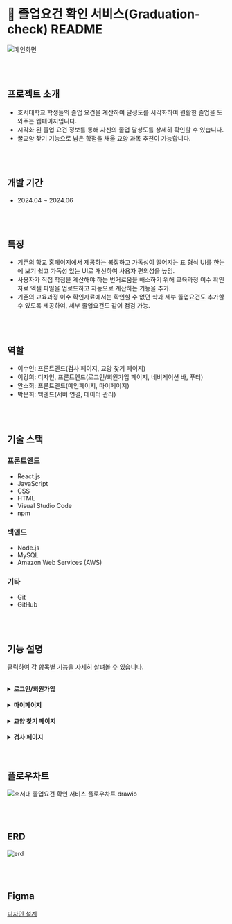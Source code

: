 # :cherry_blossom: 졸업요건 확인 서비스(Graduation-check) README

![메인화면](https://github.com/leesuin0710/Graduation-check/assets/132324729/80b90f4e-535f-4a61-a7aa-499e1f7ede78)

<br>
<br>

## 프로젝트 소개
* 호서대학교 학생들의 졸업 요건을 계산하여 달성도를 시각화하여 원활한 졸업을 도와주는 웹페이지입니다.
* 시각화 된 졸업 요건 정보를 통해 자신의 졸업 달성도를 상세히 확인할 수 있습니다.
* 꿀교양 찾기 기능으로 남은 학점을 채울 교양 과목 추천이 가능합니다.

<br>
<br>

## 개발 기간
* 2024.04 ~ 2024.06

<br>
<br>

## 특징
- 기존의 학교 홈페이지에서 제공하는 복잡하고 가독성이 떨어지는 표 형식 UI를 한눈에 보기 쉽고 가독성 있는 UI로 개선하여 사용자 편의성을 높임.
- 사용자가 직접 학점을 계산해야 하는 번거로움을 해소하기 위해 교육과정 이수 확인자료 엑셀 파일을 업로드하고 자동으로 계산하는 기능을 추가.
- 기존의 교육과정 이수 확인자료에서는 확인할 수 없던 학과 세부 졸업요건도 추가할 수 있도록 제공하여, 세부 졸업요건도 같이 점검 가능.

<br>
<br>

## 역할
- 이수인: 프론트엔드(검사 페이지, 교양 찾기 페이지)
- 이강희: 디자인, 프론트엔드(로그인/회원가입 페이지, 네비게이션 바, 푸터)
- 안소희: 프론트엔드(메인페이지, 마이페이지)
- 박은희: 백엔드(서버 연결, 데이터 관리)

<br>
<br>

## 기술 스택

### 프론트엔드
- React.js
- JavaScript
- CSS
- HTML
- Visual Studio Code
- npm

### 백엔드
- Node.js
- MySQL
- Amazon Web Services (AWS)

### 기타
- Git
- GitHub

<br>
<br>

## 기능 설명
클릭하여 각 항목별 기능을 자세히 살펴볼 수 있습니다.
<br>
<br>

<details>
<summary><b>로그인/회원가입</b></summary>

<br>
<br>- 학번 정보를 이용하여 회원가입 후 로그인
<br>
|

![회원가입](https://github.com/leesuin0710/Graduation-check/assets/132324729/88a947a5-3ff4-4914-9c7f-e2809081c47c)

![로그인](https://github.com/leesuin0710/Graduation-check/assets/132324729/37dd33f2-aaf1-4e16-934f-1dd0641d3e04)|
|:--:|



</details>
<br>

<details>
<summary><b>마이페이지</b></summary>

<br>
<br>- 교육과정 이수 확인자료 엑셀 파일 업로드
<br>- 추가할 과목 직접 입력 기능으로 추가
<br>- 이수한 과목과 학점 정보, 세부 학과 졸업요건 확인
<br>
  
|
- 파일 업로드 전 기본 상태
![마이페이지(파일업로드 전)](https://github.com/leesuin0710/Graduation-check/assets/132324729/8da87883-d69f-4371-8153-e6e99bcd5589)

- 파일 업로드 후 데이터가 반영된 모습
![마이페이지(파일업로드 후)](https://github.com/leesuin0710/Graduation-check/assets/132324729/0f5bf151-f1b9-4fce-b2e1-ef869c70070b)

- 학점 정보 아래의 수강 과목 리스트
![마이페이지(수강과목리스트)](https://github.com/leesuin0710/Graduation-check/assets/132324729/f259bea5-538b-4949-8500-0ea8ac02e61b)

- 직접 추가를 통해 따로 원하는 과목 추가 가능

![마이페이지(직접추가)](https://github.com/leesuin0710/Graduation-check/assets/132324729/12c2bbe7-ddda-4399-8ec9-4c357403e01a)|
|:--:|
</details>
<br>


<details>
<summary><b>교양 찾기 페이지</b></summary>

<br>
<br>- 카테고리 필터링으로 필요한 교양 목록 검색 가능
<br>- 교양의 학수번호, 과목명, 이수구분 등의 정보 확인
<br>
  
|
![교양추천게시판](https://github.com/leesuin0710/Graduation-check/assets/132324729/565e9ac4-008b-4a38-8ba4-0cf51d883856)|
|:--:|
</details>
<br>

<details>
<summary><b>검사 페이지</b></summary>

<br>
<br>- 전체적인 졸업 달성도 및 영역별 학점 달성도 확인
<br>
  
|
![검사페이지](https://github.com/leesuin0710/Graduation-check/assets/132324729/d87eba7d-57c6-4d6f-a62d-9615cfb59766)|
|:--:|
</details>
<br>
<br>

## 플로우차트
![호서대 졸업요건 확인 서비스 플로우차트 drawio](https://github.com/leesuin0710/Graduation-check/assets/132324729/e41caece-a5ab-4f73-bf57-66e1f4c4bb8b)

<br>
<br>

## ERD
![erd](https://github.com/leesuin0710/Graduation-check/assets/132324729/684b3290-f9e9-42dc-bccf-a560ce270be4)

<br>
<br>

## Figma
[디자인 설계](https://www.figma.com/design/NLbqTMWUAHGbuLZ5Z6oP9h/Please-let-me-graduate?node-id=0-1&p=f&t=5m2xWhxf6syFeqY5-0)
